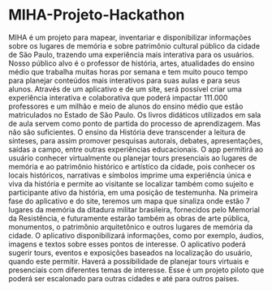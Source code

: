 # MIHA-Projeto-Hackathon
MIHA é um projeto para mapear, inventariar e disponibilizar informações sobre os lugares de memória e sobre patrimônio cultural público da cidade de São Paulo, trazendo uma experiência mais interativa para os usuários. Nosso público alvo é o professor de história, artes, atualidades do ensino médio que trabalha muitas horas por semana e tem muito pouco tempo para planejar conteúdos mais interativos para suas aulas e para seus alunos. Através de um aplicativo e de um site, será possível criar uma experiência interativa e colaborativa que poderá impactar 111.000 professores e um milhão e meio de alunos do ensino médio que estão matriculados no Estado de São Paulo. Os livros didáticos utilizados em sala de aula servem como ponto de partida do processo de aprendizagem. Mas não são suficientes. O ensino da História deve transcender a leitura de sínteses, para assim promover pesquisas autorais, debates, apresentações, saídas a campo, entre outras experiências educacionais. O app permitirá ao usuário conhecer virtualmente ou planejar tours presenciais ao lugares de memória e ao patrimônio histórico e artístico da cidade, pois conhecer os locais históricos, narrativas e símbolos imprime uma experiência única e viva da história e permite ao visitante se localizar também como sujeito e participante ativo da história, em uma posição de testemunha. Na primeira fase do aplicativo e do site, teremos um mapa que sinaliza onde estão 7 lugares da memória da ditadura militar brasileira, fornecidos pelo Memorial da Resistência, e futuramente estarão também as obras de arte pública, monumentos, o patrimônio arquitetônico e outros lugares de memória da cidade. O aplicativo disponibilizará informações, como por exemplo, áudios, imagens e textos sobre esses pontos de interesse. O aplicativo poderá sugerir tours, eventos e exposições baseados na localização do usuário, quando este permitir. Haverá a possibilidade de planejar tours virtuais e presenciais com diferentes temas de interesse. Esse é um projeto piloto que poderá ser escalonado para outras cidades e até para outros países.

